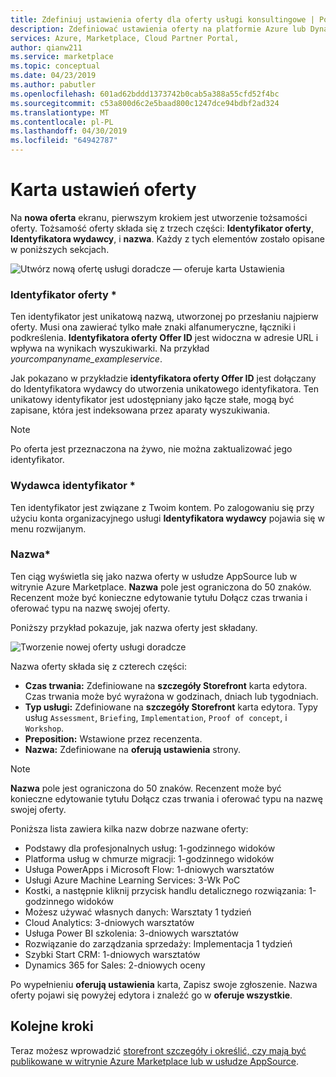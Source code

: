 ```yaml
---
title: Zdefiniuj ustawienia oferty dla oferty usługi konsultingowe | Portal Azure Marketplace
description: Zdefiniować ustawienia oferty na platformie Azure lub Dynamics 365 doradcze usługi oferty w portalu Cloud Partner, w portalu Azure Marketplace.
services: Azure, Marketplace, Cloud Partner Portal,
author: qianw211
ms.service: marketplace
ms.topic: conceptual
ms.date: 04/23/2019
ms.author: pabutler
ms.openlocfilehash: 601ad62bddd1373742b0cab5a388a55cfd52f4bc
ms.sourcegitcommit: c53a800d6c2e5baad800c1247dce94bdbf2ad324
ms.translationtype: MT
ms.contentlocale: pl-PL
ms.lasthandoff: 04/30/2019
ms.locfileid: "64942787"
---
```

# <a name="offer-settings-tab"></a>Karta ustawień oferty

Na **nowa oferta** ekranu, pierwszym krokiem jest utworzenie tożsamości oferty. Tożsamość oferty składa się z trzech części: **Identyfikator oferty**, **Identyfikatora wydawcy**, i **nazwa**. Każdy z tych elementów zostało opisane w poniższych sekcjach.

![Utwórz nową ofertę usługi doradcze — oferuje karta Ustawienia](media/consultingoffer-settings-tab.png)


### <a name="offer-id"></a>Identyfikator oferty *

Ten identyfikator jest unikatową nazwą, utworzonej po przesłaniu najpierw oferty. Musi ona zawierać tylko małe znaki alfanumeryczne, łączniki i podkreślenia. **Identyfikatora oferty Offer ID** jest widoczna w adresie URL i wpływa na wynikach wyszukiwarki. Na przykład *yourcompanyname_exampleservice*.

Jak pokazano w przykładzie **identyfikatora oferty Offer ID** jest dołączany do Identyfikatora wydawcy do utworzenia unikatowego identyfikatora. Ten unikatowy identyfikator jest udostępniany jako łącze stałe, mogą być zapisane, która jest indeksowana przez aparaty wyszukiwania.

>[!Note]
>Po oferta jest przeznaczona na żywo, nie można zaktualizować jego identyfikator.


### <a name="publisher-id"></a>Wydawca identyfikator *

Ten identyfikator jest związane z Twoim kontem. Po zalogowaniu się przy użyciu konta organizacyjnego usługi **Identyfikatora wydawcy** pojawia się w menu rozwijanym.


### <a name="name"></a>Nazwa*

Ten ciąg wyświetla się jako nazwa oferty w usłudze AppSource lub w witrynie Azure Marketplace. **Nazwa** pole jest ograniczona do 50 znaków. Recenzent może być konieczne edytowanie tytułu Dołącz czas trwania i oferować typu na nazwę swojej oferty.

Poniższy przykład pokazuje, jak nazwa oferty jest składany. 

![Tworzenie nowej oferty usługi doradcze](media/cppsampleconsultingoffer.png)

Nazwa oferty składa się z czterech części:

-   **Czas trwania:** Zdefiniowane na **szczegóły Storefront** karta edytora. Czas trwania może być wyrażona w godzinach, dniach lub tygodniach.
-   **Typ usługi:** Zdefiniowane na **szczegóły Storefront** karta edytora. Typy usług `Assessment`, `Briefing`, `Implementation`, `Proof of concept`, i `Workshop`.
-   **Preposition:** Wstawione przez recenzenta.
-   **Nazwa:** Zdefiniowane na **oferują ustawienia** strony.

>[!Note]
>**Nazwa** pole jest ograniczona do 50 znaków. Recenzent może być konieczne edytowanie tytułu Dołącz czas trwania i oferować typu na nazwę swojej oferty.

Poniższa lista zawiera kilka nazw dobrze nazwane oferty:

-   Podstawy dla profesjonalnych usług: 1-godzinnego widoków
-   Platforma usług w chmurze migracji: 1-godzinnego widoków
-   Usługa PowerApps i Microsoft Flow: 1-dniowych warsztatów
-   Usługi Azure Machine Learning Services: 3-Wk PoC
-   Kostki, a następnie kliknij przycisk handlu detalicznego rozwiązania: 1-godzinnego widoków
-   Możesz używać własnych danych: Warsztaty 1 tydzień
-   Cloud Analytics: 3-dniowych warsztatów
-   Usługa Power BI szkolenia: 3-dniowych warsztatów
-   Rozwiązanie do zarządzania sprzedaży: Implementacja 1 tydzień
-   Szybki Start CRM: 1-dniowych warsztatów
-   Dynamics 365 for Sales: 2-dniowych oceny

Po wypełnieniu **oferują ustawienia** karta, Zapisz swoje zgłoszenie. Nazwa oferty pojawi się powyżej edytora i znaleźć go w **oferuje wszystkie**.

## <a name="next-steps"></a>Kolejne kroki

Teraz możesz wprowadzić [storefront szczegóły i określić, czy mają być publikowane w witrynie Azure Marketplace lub w usłudze AppSource](./cpp-consulting-service-storefront-details.md).
